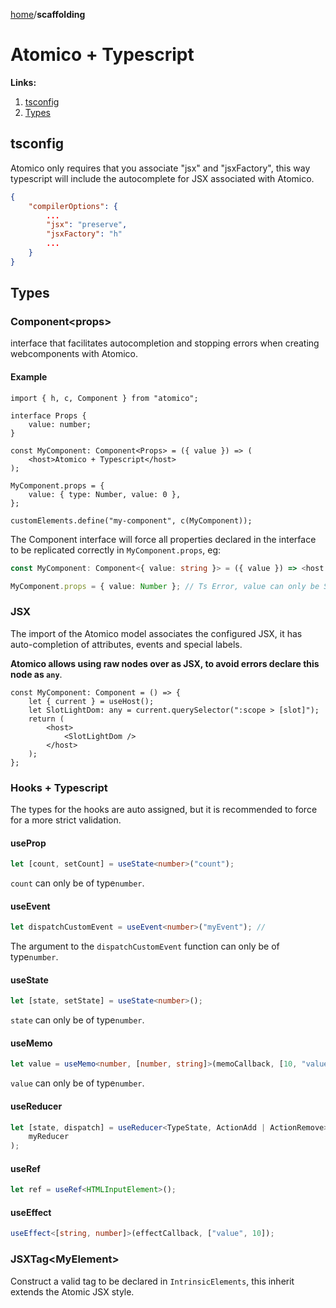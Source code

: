 [home](../../README.md)/**scaffolding**

# Atomico + Typescript

**Links:**

1. [tsconfig](#tsconfig)
2. [Types](#types)

## tsconfig

Atomico only requires that you associate "jsx" and "jsxFactory", this way typescript will include the autocomplete for JSX associated with Atomico.

```json
{
    "compilerOptions": {
        ...
        "jsx": "preserve",
        "jsxFactory": "h"
        ...
    }
}
```

## Types

### Component\<props>

interface that facilitates autocompletion and stopping errors when creating webcomponents with Atomico.

#### Example

```tsx
import { h, c, Component } from "atomico";

interface Props {
    value: number;
}

const MyComponent: Component<Props> = ({ value }) => (
    <host>Atomico + Typescript</host>
);

MyComponent.props = {
    value: { type: Number, value: 0 },
};

customElements.define("my-component", c(MyComponent));
```

The Component interface will force all properties declared in the interface to be replicated correctly in `MyComponent.props`, eg:

```ts
const MyComponent: Component<{ value: string }> = ({ value }) => <host />;

MyComponent.props = { value: Number }; // Ts Error, value can only be String.
```

### JSX

The import of the Atomico model associates the configured JSX, it has auto-completion of attributes, events and special labels.

**Atomico allows using raw nodes over as JSX, to avoid errors declare this node as `any`**.

```tsx
const MyComponent: Component = () => {
    let { current } = useHost();
    let SlotLightDom: any = current.querySelector(":scope > [slot]");
    return (
        <host>
            <SlotLightDom />
        </host>
    );
};
```

### Hooks + Typescript

The types for the hooks are auto assigned, but it is recommended to force for a more strict validation.

#### useProp

```ts
let [count, setCount] = useState<number>("count");
```

`count` can only be of type`number`.

#### useEvent

```ts
let dispatchCustomEvent = useEvent<number>("myEvent"); //
```

The argument to the `dispatchCustomEvent` function can only be of type`number`.

#### useState

```ts
let [state, setState] = useState<number>();
```

`state` can only be of type`number`.

#### useMemo

```ts
let value = useMemo<number, [number, string]>(memoCallback, [10, "value"]);
```

`value` can only be of type`number`.

#### useReducer

```ts
let [state, dispatch] = useReducer<TypeState, ActionAdd | ActionRemove>(
    myReducer
);
```

#### useRef

```ts
let ref = useRef<HTMLInputElement>();
```

#### useEffect

```ts
useEffect<[string, number]>(effectCallback, ["value", 10]);
```

### JSXTag\<MyElement>

Construct a valid tag to be declared in `IntrinsicElements`, this inherit extends the Atomic JSX style.

